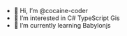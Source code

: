 - 👋 Hi, I’m @cocaine-coder
- 👀 I’m interested in C# TypeScript Gis
- 🌱 I’m currently learning Babylonjs

<!---
cocaine-coder/cocaine-coder is a ✨ special ✨ repository because its `README.md` (this file) appears on your GitHub profile.
You can click the Preview link to take a look at your changes.
--->
